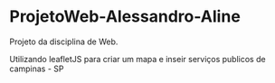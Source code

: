 # ProjetoWeb-Alessandro-Aline
 Projeto da disciplina de Web.
 
 Utilizando leafletJS  para criar um mapa e inseir serviços publicos de campinas - SP
